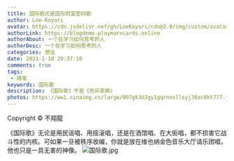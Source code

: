 ```yaml
---
title: 国际歌还是国际财富密码歌
author: Loe-Koyori
avatar: https://cdn.jsdelivr.net/gh/LoeKoyori/cdn@2.0/img/custom/avatar.png
authorLink: https://blogdemo.playmarxcards.online
authorAbout: 一个在学习如何思考的人
authorDesc: 一个在学习如何思考的人
categories: 想法
date: 2021-1-18 20:37:10
comments: true
tags: 
 - 随笔 
keywords: 国际歌 
description: 《国际歌》不是《奇异恩典》
photos: https://ww1.sinaimg.cn/large/007gk3UJgy1gqrnnsllsyj30xc0kt777.jpg
---
```

Copyright © 不翔龍

《国际歌》无论是用民谣唱、用摇滚唱，还是在酒馆唱、在大街唱，都不损害它战斗性的内核。可如果一旦被秩序收编，你就是放在维也纳金色音乐大厅请乐团唱，他也只是一具无害的神像。
![国际歌.jpg](http://ww1.sinaimg.cn/large/007gk3UJgy1gqo4yhrjsgj30k00e93zh.jpg)
